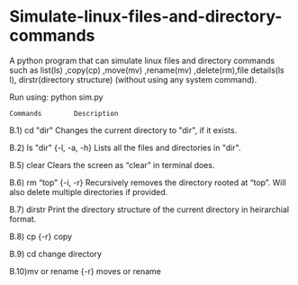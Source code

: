 # Simulate-linux-files-and-directory-commands

A python program that can simulate linux files and directory commands such as list(ls) ,copy(cp) ,move(mv) ,rename(mv) ,delete(rm),file details(ls l), dirstr(directory structure) (without using any system command).

Run using: python sim.py

	Commands		Description	

B.1) cd "dir"			Changes the current directory to "dir", if it exists.

B.2) ls "dir" {-l, -a, -h}	Lists all the files and directories in "dir". 

B.5) clear			Clears the screen as “clear” in terminal does.

B.6) rm “top” {-i, -r}		Recursively removes the directory rooted at “top”. Will also delete multiple directories if provided.

B.7) dirstr 			Print the directory structure of the current directory in heirarchial format.

B.8) cp	{-r}			copy

B.9) cd				change directory

B.10)mv or rename {-r}		moves or rename
